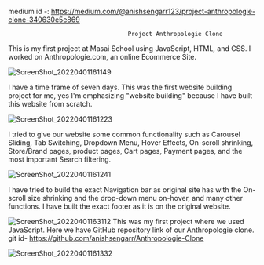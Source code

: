 medium id -: https://medium.com/@anishsengarr123/project-anthropologie-clone-340630e5e869

                                      Project Anthropologie Clone

This is my first project at Masai School using JavaScript, HTML, and CSS. I worked on Anthropologie.com, an online Ecommerce Site.

![ScreenShot_20220401161149](https://user-images.githubusercontent.com/99667363/161263979-d501e3fa-494e-4917-a062-e879a5992f38.jpeg)

I have a time frame of seven days. This was the first website building project for me, yes I'm emphasizing "website building" because I have built this website from scratch.

![ScreenShot_20220401161223](https://user-images.githubusercontent.com/99667363/161264025-1d460c2d-a497-4ed3-b1a3-ec3d11597fe9.jpeg)

I tried to give our website some common functionality such as Carousel Sliding, Tab Switching, Dropdown Menu, Hover Effects, On-scroll shrinking, Store/Brand pages, product pages, Cart pages, Payment pages, and the most important Search filtering.

![ScreenShot_20220401161241](https://user-images.githubusercontent.com/99667363/161264089-1ab110bd-f3b1-4e0f-bbcb-9d52f1d09baa.jpeg)


I have tried to build the exact Navigation bar as original site has with the On-scroll size shrinking and the drop-down menu on-hover, and many other functions. I have built the exact footer as it is on the original website.

![ScreenShot_20220401163112](https://user-images.githubusercontent.com/99667363/161264120-3eff9f40-267c-40bd-9c3b-f840fb9e3c97.jpeg)
This was my first project where we used JavaScript. Here we have GitHub repository link of our Anthropologie clone. git id- https://github.com/anishsengarr/Anthropologie-Clone

![ScreenShot_20220401161332](https://user-images.githubusercontent.com/99667363/161264153-82bc4336-f9a6-4aa6-9d97-1e5c71a79f26.jpeg)
